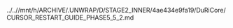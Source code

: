 ../..//mnt/h/ARCHIVE/.UNWRAP/D/STAGE2_INNER/4ae434e9fa19/DuRiCore/CURSOR_RESTART_GUIDE_PHASE5_5_2.md